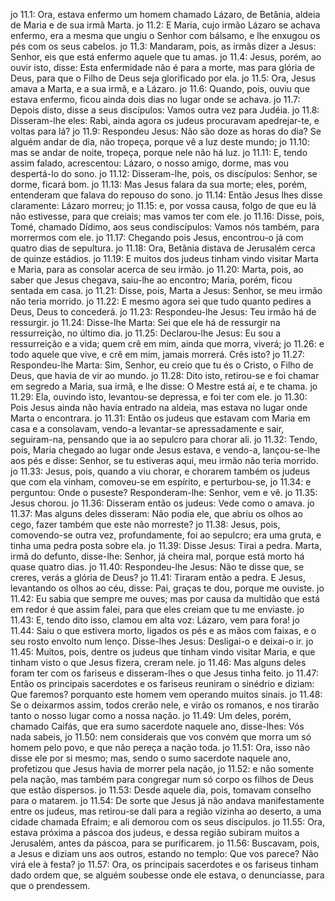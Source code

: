 jo 11.1: Ora, estava enfermo um homem chamado Lázaro, de Betânia, aldeia de Maria e de sua irmã Marta.
jo 11.2: E Maria, cujo irmão Lázaro se achava enfermo, era a mesma que ungiu o Senhor com bálsamo, e lhe enxugou os pés com os seus cabelos.
jo 11.3: Mandaram, pois, as irmãs dizer a Jesus: Senhor, eis que está enfermo aquele que tu amas.
jo 11.4: Jesus, porém, ao ouvir isto, disse: Esta enfermidade não é para a morte, mas para glória de Deus, para que o Filho de Deus seja glorificado por ela.
jo 11.5: Ora, Jesus amava a Marta, e a sua irmã, e a Lázaro.
jo 11.6: Quando, pois, ouviu que estava enfermo, ficou ainda dois dias no lugar onde se achava.
jo 11.7: Depois disto, disse a seus discípulos: Vamos outra vez para Judéia.
jo 11.8: Disseram-lhe eles: Rabi, ainda agora os judeus procuravam apedrejar-te, e voltas para lá?
jo 11.9: Respondeu Jesus: Não são doze as horas do dia? Se alguém andar de dia, não tropeça, porque vê a luz deste mundo;
jo 11.10: mas se andar de noite, tropeça, porque nele não há luz.
jo 11.11: E, tendo assim falado, acrescentou: Lázaro, o nosso amigo, dorme, mas vou despertá-lo do sono.
jo 11.12: Disseram-lhe, pois, os discípulos: Senhor, se dorme, ficará bom.
jo 11.13: Mas Jesus falara da sua morte; eles, porém, entenderam que falava do repouso do sono.
jo 11.14: Então Jesus lhes disse claramente: Lázaro morreu;
jo 11.15: e, por vossa causa, folgo de que eu lá não estivesse, para que creiais; mas vamos ter com ele.
jo 11.16: Disse, pois, Tomé, chamado Dídimo, aos seus condiscípulos: Vamos nós também, para morrermos com ele.
jo 11.17: Chegando pois Jesus, encontrou-o já com quatro dias de sepultura.
jo 11.18: Ora, Betânia distava de Jerusalém cerca de quinze estádios.
jo 11.19: E muitos dos judeus tinham vindo visitar Marta e Maria, para as consolar acerca de seu irmão.
jo 11.20: Marta, pois, ao saber que Jesus chegava, saiu-lhe ao encontro; Maria, porém, ficou sentada em casa.
jo 11.21: Disse, pois, Marta a Jesus: Senhor, se meu irmão não teria morrido.
jo 11.22: E mesmo agora sei que tudo quanto pedires a Deus, Deus to concederá.
jo 11.23: Respondeu-lhe Jesus: Teu irmão há de ressurgir.
jo 11.24: Disse-lhe Marta: Sei que ele há de ressurgir na ressurreição, no último dia.
jo 11.25: Declarou-lhe Jesus: Eu sou a ressurreição e a vida; quem crê em mim, ainda que morra, viverá;
jo 11.26: e todo aquele que vive, e crê em mim, jamais morrerá. Crês isto?
jo 11.27: Respondeu-lhe Marta: Sim, Senhor, eu creio que tu és o Cristo, o Filho de Deus, que havia de vir ao mundo.
jo 11.28: Dito isto, retirou-se e foi chamar em segredo a Maria, sua irmã, e lhe disse: O Mestre está aí, e te chama.
jo 11.29: Ela, ouvindo isto, levantou-se depressa, e foi ter com ele.
jo 11.30: Pois Jesus ainda não havia entrado na aldeia, mas estava no lugar onde Marta o encontrara.
jo 11.31: Então os judeus que estavam com Maria em casa e a consolavam, vendo-a levantar-se apressadamente e sair, seguiram-na, pensando que ia ao sepulcro para chorar ali.
jo 11.32: Tendo, pois, Maria chegado ao lugar onde Jesus estava, e vendo-a, lançou-se-lhe aos pés e disse: Senhor, se tu estiveras aqui, meu irmão não teria morrido.
jo 11.33: Jesus, pois, quando a viu chorar, e chorarem também os judeus que com ela vinham, comoveu-se em espírito, e perturbou-se,
jo 11.34: e perguntou: Onde o puseste? Responderam-lhe: Senhor, vem e vê.
jo 11.35: Jesus chorou.
jo 11.36: Disseram então os judeus: Vede como o amava.
jo 11.37: Mas alguns deles disseram: Não podia ele, que abriu os olhos ao cego, fazer também que este não morreste?
jo 11.38: Jesus, pois, comovendo-se outra vez, profundamente, foi ao sepulcro; era uma gruta, e tinha uma pedra posta sobre ela.
jo 11.39: Disse Jesus: Tirai a pedra. Marta, irmã do defunto, disse-lhe: Senhor, já cheira mal, porque está morto há quase quatro dias.
jo 11.40: Respondeu-lhe Jesus: Não te disse que, se creres, verás a glória de Deus?
jo 11.41: Tiraram então a pedra. E Jesus, levantando os olhos ao céu, disse: Pai, graças te dou, porque me ouviste.
jo 11.42: Eu sabia que sempre me ouves; mas por causa da multidão que está em redor é que assim falei, para que eles creiam que tu me enviaste.
jo 11.43: E, tendo dito isso, clamou em alta voz: Lázaro, vem para fora!
jo 11.44: Saiu o que estivera morto, ligados os pés e as mãos com faixas, e o seu rosto envolto num lenço. Disse-lhes Jesus: Desligai-o e deixai-o ir.
jo 11.45: Muitos, pois, dentre os judeus que tinham vindo visitar Maria, e que tinham visto o que Jesus fizera, creram nele.
jo 11.46: Mas alguns deles foram ter com os fariseus e disseram-lhes o que Jesus tinha feito.
jo 11.47: Então os principais sacerdotes e os fariseus reuniram o sinédrio e diziam: Que faremos? porquanto este homem vem operando muitos sinais.
jo 11.48: Se o deixarmos assim, todos crerão nele, e virão os romanos, e nos tirarão tanto o nosso lugar como a nossa nação.
jo 11.49: Um deles, porém, chamado Caifás, que era sumo sacerdote naquele ano, disse-lhes: Vós nada sabeis,
jo 11.50: nem considerais que vos convém que morra um só homem pelo povo, e que não pereça a nação toda.
jo 11.51: Ora, isso não disse ele por si mesmo; mas, sendo o sumo sacerdote naquele ano, profetizou que Jesus havia de morrer pela nação,
jo 11.52: e não somente pela nação, mas também para congregar num só corpo os filhos de Deus que estão dispersos.
jo 11.53: Desde aquele dia, pois, tomavam conselho para o matarem.
jo 11.54: De sorte que Jesus já não andava manifestamente entre os judeus, mas retirou-se dali para a região vizinha ao deserto, a uma cidade chamada Efraim; e ali demorou com os seus discípulos.
jo 11.55: Ora, estava próxima a páscoa dos judeus, e dessa região subiram muitos a Jerusalém, antes da páscoa, para se purificarem.
jo 11.56: Buscavam, pois, a Jesus e diziam uns aos outros, estando no templo: Que vos parece? Não virá ele à festa?
jo 11.57: Ora, os principais sacerdotes e os fariseus tinham dado ordem que, se alguém soubesse onde ele estava, o denunciasse, para que o prendessem.
